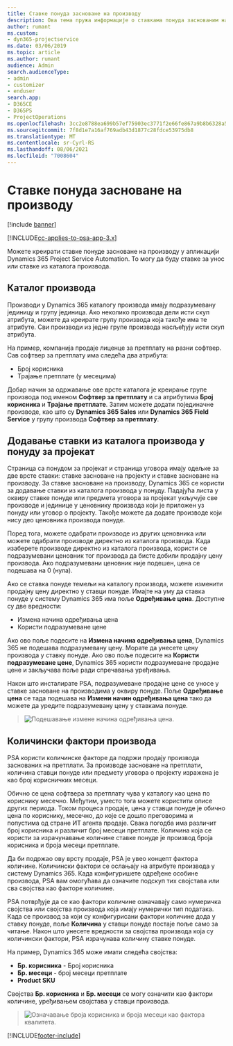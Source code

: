 ```yaml
---
title: Ставке понуда засноване на производу
description: Ова тема пружа информације о ставкама понуда заснованим на производу.
author: rumant
ms.custom:
- dyn365-projectservice
ms.date: 03/06/2019
ms.topic: article
ms.author: rumant
audience: Admin
search.audienceType:
- admin
- customizer
- enduser
search.app:
- D365CE
- D365PS
- ProjectOperations
ms.openlocfilehash: 3cc2e8788ea699b57ef75903ec3771f2e66fe867a9b8b6328a55b484eb13ede4
ms.sourcegitcommit: 7f8d1e7a16af769adb43d1877c28fdce53975db8
ms.translationtype: MT
ms.contentlocale: sr-Cyrl-RS
ms.lasthandoff: 08/06/2021
ms.locfileid: "7008604"
---
```

# <a name="product-based-quote-lines"></a>Ставке понуда засноване на производу

[!include [banner](../includes/psa-now-project-operations.md)]

[!INCLUDE[cc-applies-to-psa-app-3.x](../includes/cc-applies-to-psa-app-3x.md)]


Можете креирати ставке понуде засноване на производу у апликацији Dynamics 365 Project Service Automation. То могу да буду ставке за унос или ставке из каталога производа.

## <a name="product-catalog"></a>Каталог производа

Производи у Dynamics 365 каталогу производа имају подразумевану јединицу и групу јединица. Ако неколико производа дели исти скуп атрибута, можете да креирате групу производа која такође има те атрибуте. Сви производи из једне групе производа насљеђују исти скуп атрибута.

На пример, компанија продаје лиценце за претплату на разни софтвер. Сав софтвер за претплату има следећа два атрибута:

- Број корисника 
- Трајање претплате (у месецима)

Добар начин за одржавање ове врсте каталога је креирање групе производа под именом **Софтвер за претплату** и са атрибутима **Број корисника** и **Трајање претплате**. Затим можете додати појединачне производе, као што су **Dynamics 365 Sales** или **Dynamics 365 Field Service** у групу производа **Софтвер за претплату**.

## <a name="adding-product-catalog-items-to-a-project-quote"></a>Додавање ставки из каталога производа у понуду за пројекат

Страница са понудом за пројекат и страница уговора имају одељке за две врсте ставки: ставке засноване на пројекту и ставке засноване на производу. За ставке засноване на производу, Dynamics 365 се користи за додавање ставки из каталога производа у понуду. Падајућа листа у оквиру ставке понуде или предмета уговора за пројекат укључује све производе и јединице у ценовнику производа који је приложен уз понуду или уговор о пројекту. Такође можете да додате производе који нису део ценовника производа понуде.

Поред тога, можете одабрати производе из других ценовника или можете одабрати производе директно из каталога производа. Када изаберете производе директно из каталога производа, користи се подразумевани ценовник тог производа да бисте добили продајну цену производа. Ако подразумевани ценовник није подешен, цена се подешава на 0 (нула).

Ако се ставка понуде темељи на каталогу производа, можете изменити продајну цену директно у ставци понуде. Имајте на уму да ставка понуде у систему Dynamics 365 има поље **Одређивање цена**. Доступне су две вредности:

- Измена начина одређивања цена  
- Користи подразумеване цене

Ако ово поље подесите на **Измена начина одређивања цена**, Dynamics 365 не подешава подразумевану цену. Морате да унесете цену производа у ставку понуде. Ако ово поље подесите на **Користи подразумеване цене**, Dynamics 365 користи подразумеване продајне цене и закључава поље ради спречавања уређивања.

Након што инсталирате PSA, подразумеване продајне цене се уносе у ставке засноване на производима у оквиру понуде. Поље **Одређивање цена** се тада подешава на **Измени начин одређивања цена** тако да можете да уредите подразумевану цену у ставкама понуде.

> ![Подешавање измене начина одређивања цена.](media/basic-guide-10.png)
 
## <a name="quantity-factors-for-products"></a>Количински фактори производа

PSA користи количинске факторе да подржи продају производа заснованих на претплати. За производе засноване на претплати, количина ставци понуде или предмету уговора о пројекту изражена је као број корисничких месеци.

Обично се цена софтвера за претплату чува у каталогу као цена по кориснику месечно. Међутим, уместо тога можете користити описе других периода. Током процеса продаје, цена у ставци понуде је обично цена по кориснику, месечно, до које се дошло преговорима и попустима од стране ИТ агента продаје. Свака погодба има различит број корисника и различит број месеци претплате. Количина која се користи за израчунавање количине ставке понуде је производ броја корисника и броја месеци претплате.

Да би подржао ову врсту продаје, PSA је увео концепт фактора количине. Количински фактори се ослањају на атрибуте производа у систему Dynamics 365. Када конфигуришете одређене особине производа, PSA вам омогућава да означите подскуп тих својстава или сва својства као факторе количине.

PSA потврђује да се као фактори количине означавају само нумеричка својства или својства производа која имају нумерички тип података. Када се производ за који су конфигурисани фактори количине дода у ставку понуде, поље **Количина** у ставци понуде постаје поље само за читање. Након што унесете вредности за својства производа која су количински фактори, PSA израчунава количину ставке понуде.

На пример, Dynamics 365 може имати следећа својства: 

- **Бр. корисника** - Број корисника 
- **Бр. месеци** - број месеци претплате
- **Product SKU** 

Својства **Бр. корисника** и **Бр. месеци** се могу означити као фактори количине, уређивањем својстава у ставци производа. 

> ![Означавање броја корисника и броја месеци као фактора квалитета.](media/basic-guide-11.png)
 


[!INCLUDE[footer-include](../includes/footer-banner.md)]